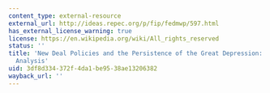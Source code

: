 ```yaml
---
content_type: external-resource
external_url: http://ideas.repec.org/p/fip/fedmwp/597.html
has_external_license_warning: true
license: https://en.wikipedia.org/wiki/All_rights_reserved
status: ''
title: 'New Deal Policies and the Persistence of the Great Depression: A General Equilibrium
  Analysis'
uid: 3df8d334-372f-4da1-be95-38ae13206382
wayback_url: ''
---
```

